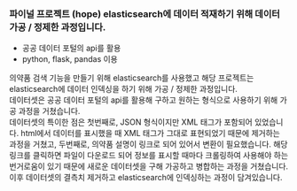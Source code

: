 ### 파이널 프로젝트 (hope) elasticsearch에 데이터 적재하기 위해 데이터 가공 / 정제한 과정입니다.
- 공공 데이터 포털의 api를 활용
- python, flask, pandas 이용

의약품 검색 기능을 만들기 위해 elasticsearch를 사용했고 해당 프로젝트는 elasticsearch에 데이터 인덱싱을 하기 위해 가공 / 정제한 과정입니다.
<br />
데이터셋은 공공 데이터 포털의 api를 활용해 구하고 원하는 형식으로 사용하기 위해 가공 과정을 거쳤습니다.
<br />
데이터셋의 특이한 점은 첫번째로, JSON 형식이지만 XML 태그가 포함되어 있었습니다. html에서 데이터를 표시했을 때 XML 태그가 그대로 표현되었기 때문에 제거하는 과정을 거쳤고,
두번째로, 의약품 설명이 링크로 되어 있어서 변환이 필요했습니다. 해당 링크를 클릭하면 파일이 다운로드 되어 정보를 표시할 때마다 크롤링하여 사용해야 하는 번거로움이 있기 때문에 새로운 데이터셋을 구해 가공하고 병합하는 과정을 거쳤습니다.
<br />
이후 데이터셋의 결측치 제거하고 elasticsearch에 인덱싱하는 과정이 담겨있습니다.


